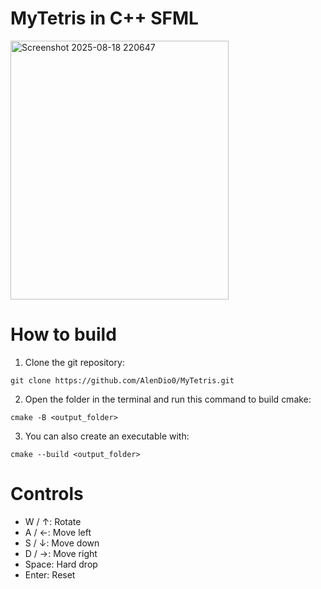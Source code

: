 ﻿# MyTetris in C++ SFML
<img width="349" height="414" alt="Screenshot 2025-08-18 220647" src="https://github.com/user-attachments/assets/c7715dc2-1cdb-44d7-819c-33d2436ebaf8" />

# How to build
  1. Clone the git repository:
```
git clone https://github.com/AlenDio0/MyTetris.git
```
  2. Open the folder in the terminal and run this command to build cmake:
```
cmake -B <output_folder>
```
  3. You can also create an executable with:
```
cmake --build <output_folder>
```

# Controls
  - W / ↑: Rotate
  - A / ←: Move left
  - S / ↓: Move down
  - D / →: Move right
  - Space: Hard drop
  - Enter: Reset
